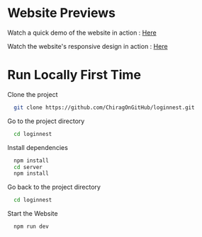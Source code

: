 # Website Previews 

Watch a quick demo of the website in action : [Here](https://drive.google.com/file/d/1s46IuLVYVIn2k6K7k4neCmMxmkgz9vWb/view?usp=sharing) 

Watch the website's responsive design in action : [Here](https://drive.google.com/file/d/1aMJATrJT5IJhX_XuOHbF0k4ZBewUHtHf/view?usp=sharing) 


# Run Locally First Time

Clone the project

```bash
  git clone https://github.com/ChiragOnGitHub/loginnest.git
```

Go to the project directory

```bash
  cd loginnest
```

Install dependencies

```bash
  npm install
  cd server
  npm install
```

Go back to the project directory

```bash
  cd loginnest
```

Start the Website

```bash
  npm run dev
```

